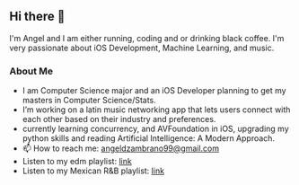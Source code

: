 ## Hi there 👋

 I'm Angel and I am either running, coding and or drinking black coffee. I'm very passionate about iOS Development, Machine Learning, and music. 

### About Me 
- I am Computer Science major and an iOS Developer planning to get my masters in Computer Science/Stats.  
- I’m working on a latin music networking app that lets users connect with each other based on their industry and preferences.
- currently learning concurrency, and AVFoundation in iOS, upgrading my python skills and reading Artificial Intelligence: A Modern Approach.
- 📫 How to reach me: angeldzambrano99@gmail.com 
- Listen to my edm playlist: <a href="https://open.spotify.com/playlist/3wignMe6XrRoAj2f7AFFhL?si=92a3f932c6994200">link</a>
- Listen to my Mexican R&B playlist: <a href="https://open.spotify.com/playlist/2vioLwvuzLrqBU75UtXLjK?si=266e869ed5f74d72">link</a>
